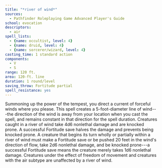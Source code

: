 ```yaml
---
title: "*river of wind*"
sources:
  - Pathfinder Roleplaying Game Advanced Player's Guide
school: evocation
descriptors:
  - air
spell_lists:
  - {name: occultist, level: 4}
  - {name: druid, level: 4}
  - {name: sorcerer/wizard, level: 4}
casting_time: 1 standard action
components:
  - V
  - S
range: 120 ft.
area: 120-ft. line
duration: 1 round/level
saving_throw: Fortitude partial
spell_resistance: yes
---
```


Summoning up the power of the tempest, you direct a current of forceful winds where you please. This spell creates a 5-foot-diameter line of wind---the direction of the wind is away from your location when you cast the spell, and remains constant in that direction for the spell duration. Creatures caught in a river of wind take 4d6 nonlethal damage and are knocked prone. A successful Fortitude save halves the damage and prevents being knocked prone.
A creature that begins its turn wholly or partially within a river of wind must make a Fortitude save or be pushed 20 feet in the wind's direction of flow, take 2d6 nonlethal damage, and be knocked prone---a successful Fortitude save means the creature merely takes 1d6 nonlethal damage. Creatures under the effect of freedom of movement and creatures with the air subtype are unaffected by a river of wind.

